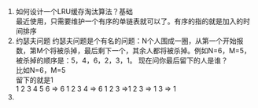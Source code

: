 1. 如何设计一个LRU缓存淘汰算法？基础  
最近使用，只需要维护一个有序的单链表就可以了。有序的指的就是加入的时间排序
2. 约瑟夫问题
   约瑟夫问题是个有名的问题：N个人围成一圈，从第一个开始报数，第M个将被杀掉，最后剩下一个，其余人都将被杀掉。例如N=6，M=5，被杀掉的顺序是：5，4，6，2，3，1。
   现在问你最后留下的人是谁？  
   比如N=6，M=5  
   留下的就是1  
   1 2 3 4 5 6 => 6 1 2 3 4 => 6 1 2 3 =>1 2 3 => 1 3 => 1
3. 
